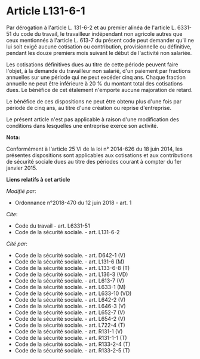 # Article L131-6-1

Par dérogation à l'article L. 131-6-2 et au premier alinéa de l'article L. 6331-51 du code du travail, le travailleur
indépendant non agricole                autres que ceux mentionnés à l'article L. 613-7 du présent code peut demander qu'il
ne lui soit exigé aucune cotisation ou contribution, provisionnelle ou définitive, pendant les douze premiers mois suivant le
début de l'activité non salariée. 

Les cotisations définitives dues au titre de cette période peuvent faire l'objet, à la demande du travailleur non salarié,
d'un paiement par fractions annuelles sur une période qui ne peut excéder cinq ans. Chaque fraction annuelle ne peut être
inférieure à 20 % du montant total des cotisations dues. Le bénéfice de cet étalement n'emporte aucune majoration de retard. 

Le bénéfice de ces dispositions ne peut être obtenu plus d'une fois par période de cinq ans, au titre d'une création ou
reprise d'entreprise. 

Le présent article n'est pas applicable à raison d'une modification des conditions dans lesquelles une entreprise exerce son
activité.

**Nota:**

Conformément à l'article 25 VI de la loi n° 2014-626 du 18 juin 2014, les présentes dispositions sont applicables aux
cotisations et aux contributions de sécurité sociale dues au titre des périodes courant à compter du 1er janvier 2015.

**Liens relatifs à cet article**

_Modifié par_:

  - Ordonnance n°2018-470 du 12 juin 2018 - art. 1

_Cite_:

  - Code du travail - art. L6331-51
  - Code de la sécurité sociale. - art. L131-6-2

_Cité par_:

  - Code de la sécurité sociale. - art. D642-1 (V)
  - Code de la sécurité sociale. - art. L131-6 (M)
  - Code de la sécurité sociale. - art. L133-6-8 (T)
  - Code de la sécurité sociale. - art. L136-3 (VD)
  - Code de la sécurité sociale. - art. L613-7 (V)
  - Code de la sécurité sociale. - art. L633-1 (M)
  - Code de la sécurité sociale. - art. L633-10 (VD)
  - Code de la sécurité sociale. - art. L642-2 (V)
  - Code de la sécurité sociale. - art. L646-3 (V)
  - Code de la sécurité sociale. - art. L652-7 (V)
  - Code de la sécurité sociale. - art. L654-2 (V)
  - Code de la sécurité sociale. - art. L722-4 (T)
  - Code de la sécurité sociale. - art. R131-1 (V)
  - Code de la sécurité sociale. - art. R131-1-1 (T)
  - Code de la sécurité sociale. - art. R133-2-4 (T)
  - Code de la sécurité sociale. - art. R133-2-5 (T)
